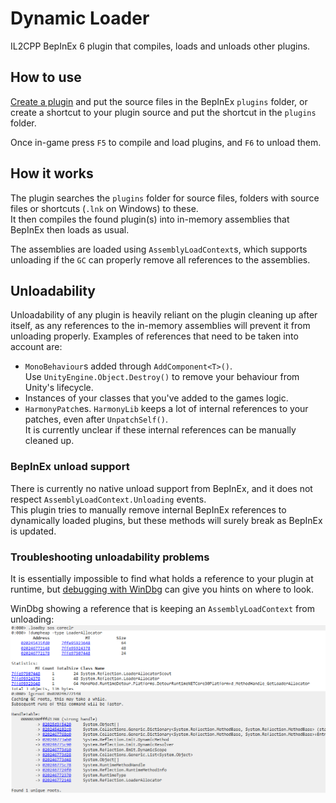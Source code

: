 # Dynamic Loader
IL2CPP BepInEx 6 plugin that compiles, loads and unloads other plugins.

## How to use
[Create a plugin](https://docs.bepinex.dev/master/articles/dev_guide/plugin_tutorial/index.html) and put the source files in the BepInEx `plugins` folder,
or create a shortcut to your plugin source and put the shortcut in the `plugins` folder.

Once in-game press `F5` to compile and load plugins, and `F6` to unload them.

## How it works
The plugin searches the `plugins` folder for source files, folders with source files or shortcuts (`.lnk` on Windows) to these.  
It then compiles the found plugin(s) into in-memory assemblies that BepInEx then loads as usual.  

The assemblies are loaded using `AssemblyLoadContext`s, which supports unloading if the `GC` can properly remove all references to the assemblies.

## Unloadability
Unloadability of any plugin is heavily reliant on the plugin cleaning up after itself, as any references to the in-memory assemblies will prevent it from unloading properly.
Examples of references that need to be taken into account are:
* `MonoBehaviour`s added through `AddComponent<T>()`.  
  Use `UnityEngine.Object.Destroy()` to remove your behaviour from Unity's lifecycle.
* Instances of your classes that you've added to the games logic.
* `HarmonyPatch`es. `HarmonyLib` keeps a lot of internal references to your patches, even after `UnpatchSelf()`.  
  It is currently unclear if these internal references can be manually cleaned up.

### BepInEx unload support
There is currently no native unload support from BepInEx, and it does not respect `AssemblyLoadContext.Unloading` events.  
This plugin tries to manually remove internal BepInEx references to dynamically loaded plugins, but these methods will surely break as BepInEx is updated.

### Troubleshooting unloadability problems
It is essentially impossible to find what holds a reference to your plugin at runtime,
but [debugging with WinDbg](https://learn.microsoft.com/en-us/dotnet/standard/assembly/unloadability) can give you hints on where to look.

WinDbg showing a reference that is keeping an `AssemblyLoadContext` from unloading:
![WinDbg](WinDbg_example.png)
